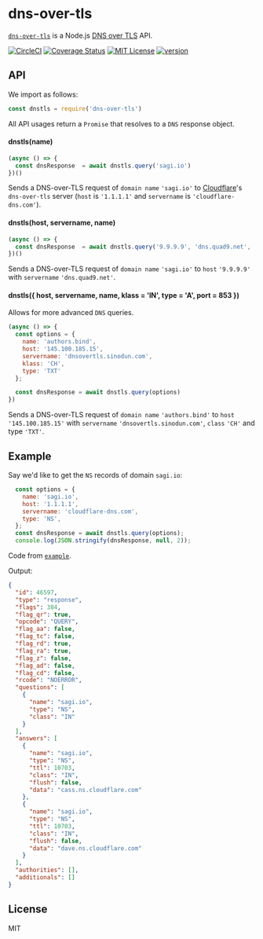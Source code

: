 # dns-over-tls

[`dns-over-tls`](https://www.npmjs.com/package/dns-over-tls) is a Node.js [DNS over TLS](https://en.wikipedia.org/wiki/DNS_over_TLS) API.

[![CircleCI](https://circleci.com/gh/sagi/node-dns-over-tls.svg?style=svg)](https://circleci.com/gh/sagi/node-dns-over-tls)
[![Coverage Status](https://coveralls.io/repos/github/sagi/node-dns-over-tls/badge.svg?branch=master)](https://coveralls.io/github/sagi/node-dns-over-tls?branch=master)
[![MIT License](https://img.shields.io/npm/l/dns-over-tls.svg?style=flat-square)](http://opensource.org/licenses/MIT)
[![version](https://img.shields.io/npm/v/dns-over-tls.svg?style=flat-square)](http://npm.im/dns-over-tls)

## API

We import as follows:
~~~js
const dnstls = require('dns-over-tls')
~~~

All API usages return a `Promise` that resolves to a `DNS` response object.

####  dnstls(name)
~~~js
(async () => {
  const dnsResponse  = await dnstls.query('sagi.io')
})()
~~~

Sends a DNS-over-TLS request of `domain name`  `'sagi.io'` to
[Cloudflare](https://developers.cloudflare.com/1.1.1.1/dns-over-tls/)'s
`dns-over-tls` server (`host` is `'1.1.1.1'` and `servername` is `'cloudflare-dns.com'`).

####  dnstls(host, servername, name)
~~~js
(async () => {
  const dnsResponse  = await dnstls.query('9.9.9.9', 'dns.quad9.net', 'sagi.io')
})()
~~~
Sends a DNS-over-TLS request of `domain name` `'sagi.io'` to `host` `'9.9.9.9'` with
`servername` `'dns.quad9.net'`.

####  dnstls({ host, servername, name, klass = 'IN', type = 'A', port = 853 })
Allows for more advanced `DNS` queries.

~~~js
(async () => {
  const options = {
    name: 'authors.bind',
    host: '145.100.185.15',
    servername: 'dnsovertls.sinodun.com',
    klass: 'CH',
    type: 'TXT'
  };

  const dnsResponse = await dnstls.query(options)
})
~~~
Sends a DNS-over-TLS request of `domain name` `'authors.bind'` to `host` `'145.100.185.15'` with
`servername` `'dnsovertls.sinodun.com'`, `class` `'CH'` and type `'TXT'`.

## Example

Say we'd like to get the `NS` records of domain `sagi.io`:
~~~js
  const options = {
    name: 'sagi.io',
    host: '1.1.1.1',
    servername: 'cloudflare-dns.com',
    type: 'NS',
  };
  const dnsResponse = await dnstls.query(options);
  console.log(JSON.stringify(dnsResponse, null, 2));
~~~

Code from [`example`](https://github.com/sagi/node-dns-over-tls/tree/master/example).

Output:
~~~json
{
  "id": 46597,
  "type": "response",
  "flags": 384,
  "flag_qr": true,
  "opcode": "QUERY",
  "flag_aa": false,
  "flag_tc": false,
  "flag_rd": true,
  "flag_ra": true,
  "flag_z": false,
  "flag_ad": false,
  "flag_cd": false,
  "rcode": "NOERROR",
  "questions": [
    {
      "name": "sagi.io",
      "type": "NS",
      "class": "IN"
    }
  ],
  "answers": [
    {
      "name": "sagi.io",
      "type": "NS",
      "ttl": 10703,
      "class": "IN",
      "flush": false,
      "data": "cass.ns.cloudflare.com"
    },
    {
      "name": "sagi.io",
      "type": "NS",
      "ttl": 10703,
      "class": "IN",
      "flush": false,
      "data": "dave.ns.cloudflare.com"
    }
  ],
  "authorities": [],
  "additionals": []
}
~~~

## License
MIT
